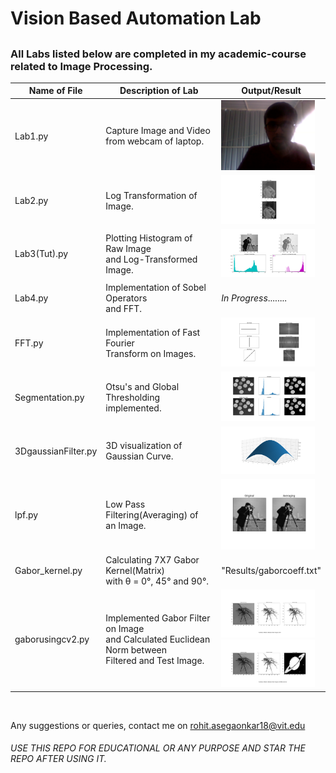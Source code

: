 # Vision Based Automation Lab
## 
### All Labs listed below are completed in my academic-course related to **Image Processing**.

| Name of File  | Description of Lab | Output/Result     |
|--------|----------|--------|
| Lab1.py| Capture Image and Video <br /> from webcam of laptop.|<img src = "Results/CameraImage.png" width="150"/>|
|Lab2.py | Log Transformation of Image.|<img src = "Results/Log_transformation.png" width = "150"/>|
|Lab3(Tut).py| Plotting Histogram of Raw Image<br/> and Log-Transformed Image.|<img src = "Results/Figure_1.png" width="150"/>|
|Lab4.py| Implementation of Sobel Operators <br/>and FFT.| *In Progress*........|
|FFT.py| Implementation of Fast Fourier <br/>Transform on Images.|<img src = "Results/Fourier_Transform.png" width = "150">|
|Segmentation.py| Otsu's and Global Thresholding<br> implemented.|<img src = "Results/OtsuThresh.png" width = "150">|
|3DgaussianFilter.py| 3D visualization of Gaussian Curve.|<img src = "Results/3dgaussian.png" width = "150">|
|lpf.py| Low Pass Filtering(Averaging) of<br> an Image.| <img src = "Results/lpf.png" width = "150">|
|Gabor_kernel.py | Calculating 7X7 Gabor Kernel(Matrix)<br> with θ = 0°, 45° and 90°.|"Results/gaborcoeff.txt"|
|gaborusingcv2.py| Implemented Gabor Filter on Image<br> and Calculated Euclidean Norm between<br> Filtered and Test Image.|<img src = "Results/gabo_classify2.png" width= "150"> <br><img src = "Results/gabor_classify.png" width = "150">|

<br>



Any suggestions or queries, contact me on rohit.asegaonkar18@vit.edu
###### USE THIS REPO FOR EDUCATIONAL OR ANY PURPOSE AND STAR THE REPO AFTER USING IT.